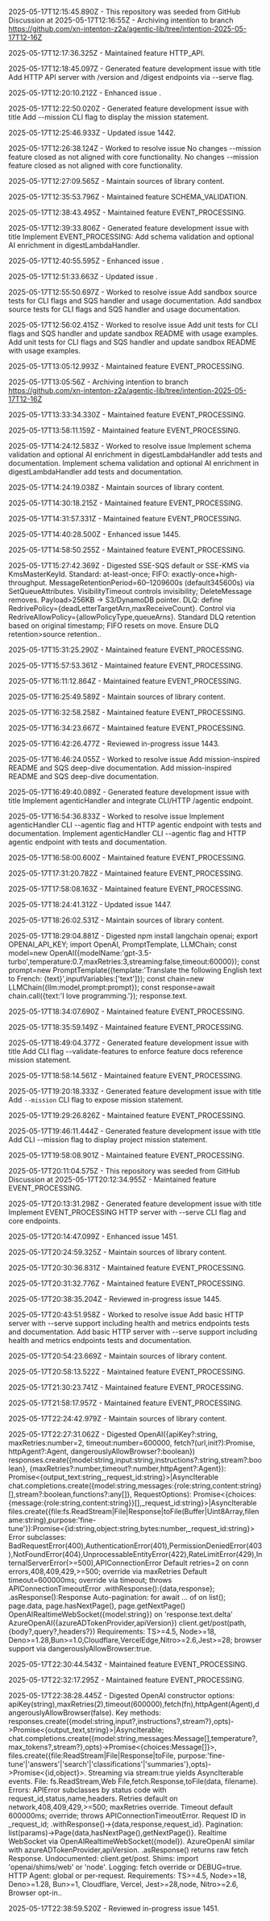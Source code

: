 2025-05-17T12:15:45.890Z - This repository was seeded from GitHub Discussion  at 
2025-05-17T12:16:55Z - Archiving intentïon to branch https://github.com/xn-intenton-z2a/agentic-lib/tree/intention-2025-05-17T12-16Z

2025-05-17T12:17:36.325Z - Maintained feature HTTP_API.

2025-05-17T12:18:45.097Z - Generated feature development issue with title Add HTTP API server with /version and /digest endpoints via --serve flag.

2025-05-17T12:20:10.212Z - Enhanced issue .

2025-05-17T12:22:50.020Z - Generated feature development issue with title Add --mission CLI flag to display the mission statement.

2025-05-17T12:25:46.933Z - Updated issue 1442.

2025-05-17T12:26:38.124Z - Worked to resolve issue No changes --mission feature closed as not aligned with core functionality. No changes --mission feature closed as not aligned with core functionality.

2025-05-17T12:27:09.565Z - Maintain sources of library content.

2025-05-17T12:35:53.796Z - Maintained feature SCHEMA_VALIDATION.

2025-05-17T12:38:43.495Z - Maintained feature EVENT_PROCESSING.

2025-05-17T12:39:33.806Z - Generated feature development issue with title Implement EVENT_PROCESSING: Add schema validation and optional AI enrichment in digestLambdaHandler.

2025-05-17T12:40:55.595Z - Enhanced issue .

2025-05-17T12:51:33.663Z - Updated issue .

2025-05-17T12:55:50.697Z - Worked to resolve issue Add sandbox source tests for CLI flags and SQS handler and usage documentation. Add sandbox source tests for CLI flags and SQS handler and usage documentation.

2025-05-17T12:56:02.415Z - Worked to resolve issue Add unit tests for CLI flags and SQS handler and update sandbox README with usage examples. Add unit tests for CLI flags and SQS handler and update sandbox README with usage examples.

2025-05-17T13:05:12.993Z - Maintained feature EVENT_PROCESSING.

2025-05-17T13:05:56Z - Archiving intentïon to branch https://github.com/xn-intenton-z2a/agentic-lib/tree/intention-2025-05-17T12-16Z

2025-05-17T13:33:34.330Z - Maintained feature EVENT_PROCESSING.

2025-05-17T13:58:11.159Z - Maintained feature EVENT_PROCESSING.

2025-05-17T14:24:12.583Z - Worked to resolve issue Implement schema validation and optional AI enrichment in digestLambdaHandler add tests and documentation. Implement schema validation and optional AI enrichment in digestLambdaHandler add tests and documentation.

2025-05-17T14:24:19.038Z - Maintain sources of library content.

2025-05-17T14:30:18.215Z - Maintained feature EVENT_PROCESSING.

2025-05-17T14:31:57.331Z - Maintained feature EVENT_PROCESSING.

2025-05-17T14:40:28.500Z - Enhanced issue 1445.

2025-05-17T14:58:50.255Z - Maintained feature EVENT_PROCESSING.

2025-05-17T15:27:42.369Z - Digested SSE-SQS default or SSE-KMS via KmsMasterKeyId. Standard: at-least-once; FIFO: exactly-once+high-throughput. MessageRetentionPeriod=60–1209600s (default345600s) via SetQueueAttributes. VisibilityTimeout controls invisibility; DeleteMessage removes. Payload>256KB → S3/DynamoDB pointer. DLQ: define RedrivePolicy={deadLetterTargetArn,maxReceiveCount}. Control via RedriveAllowPolicy={allowPolicyType,queueArns}. Standard DLQ retention based on original timestamp; FIFO resets on move. Ensure DLQ retention>source retention..

2025-05-17T15:31:25.290Z - Maintained feature EVENT_PROCESSING.

2025-05-17T15:57:53.361Z - Maintained feature EVENT_PROCESSING.

2025-05-17T16:11:12.864Z - Maintained feature EVENT_PROCESSING.

2025-05-17T16:25:49.589Z - Maintain sources of library content.

2025-05-17T16:32:58.258Z - Maintained feature EVENT_PROCESSING.

2025-05-17T16:34:23.667Z - Maintained feature EVENT_PROCESSING.

2025-05-17T16:42:26.477Z - Reviewed in-progress issue 1443.

2025-05-17T16:46:24.055Z - Worked to resolve issue Add mission-inspired README and SQS deep-dive documentation. Add mission-inspired README and SQS deep-dive documentation.

2025-05-17T16:49:40.089Z - Generated feature development issue with title Implement agenticHandler and integrate CLI/HTTP /agentic endpoint.

2025-05-17T16:54:36.833Z - Worked to resolve issue Implement agenticHandler CLI --agentic flag and HTTP agentic endpoint with tests and documentation. Implement agenticHandler CLI --agentic flag and HTTP agentic endpoint with tests and documentation.

2025-05-17T16:58:00.600Z - Maintained feature EVENT_PROCESSING.

2025-05-17T17:31:20.782Z - Maintained feature EVENT_PROCESSING.

2025-05-17T17:58:08.163Z - Maintained feature EVENT_PROCESSING.

2025-05-17T18:24:41.312Z - Updated issue 1447.

2025-05-17T18:26:02.531Z - Maintain sources of library content.

2025-05-17T18:29:04.881Z - Digested npm install langchain openai; export OPENAI_API_KEY; import OpenAI, PromptTemplate, LLMChain; const model=new OpenAI({modelName:'gpt-3.5-turbo',temperature:0.7,maxRetries:3,streaming:false,timeout:60000}); const prompt=new PromptTemplate({template:'Translate the following English text to French: {text}',inputVariables:['text']}); const chain=new LLMChain({llm:model,prompt:prompt}); const response=await chain.call({text:'I love programming.'}); response.text.

2025-05-17T18:34:07.690Z - Maintained feature EVENT_PROCESSING.

2025-05-17T18:35:59.149Z - Maintained feature EVENT_PROCESSING.

2025-05-17T18:49:04.377Z - Generated feature development issue with title Add CLI flag --validate-features to enforce feature docs reference mission statement.

2025-05-17T18:58:14.561Z - Maintained feature EVENT_PROCESSING.

2025-05-17T19:20:18.333Z - Generated feature development issue with title Add `--mission` CLI flag to expose mission statement.

2025-05-17T19:29:26.826Z - Maintained feature EVENT_PROCESSING.

2025-05-17T19:46:11.444Z - Generated feature development issue with title Add CLI --mission flag to display project mission statement.

2025-05-17T19:58:08.901Z - Maintained feature EVENT_PROCESSING.

2025-05-17T20:11:04.575Z - This repository was seeded from GitHub Discussion  at 
2025-05-17T20:12:34.955Z - Maintained feature EVENT_PROCESSING.

2025-05-17T20:13:31.298Z - Generated feature development issue with title Implement EVENT_PROCESSING HTTP server with --serve CLI flag and core endpoints.

2025-05-17T20:14:47.099Z - Enhanced issue 1451.

2025-05-17T20:24:59.325Z - Maintain sources of library content.

2025-05-17T20:30:36.831Z - Maintained feature EVENT_PROCESSING.

2025-05-17T20:31:32.776Z - Maintained feature EVENT_PROCESSING.

2025-05-17T20:38:35.204Z - Reviewed in-progress issue 1445.

2025-05-17T20:43:51.958Z - Worked to resolve issue Add basic HTTP server with --serve support including health and metrics endpoints tests and documentation. Add basic HTTP server with --serve support including health and metrics endpoints tests and documentation.

2025-05-17T20:54:23.669Z - Maintain sources of library content.

2025-05-17T20:58:13.522Z - Maintained feature EVENT_PROCESSING.

2025-05-17T21:30:23.741Z - Maintained feature EVENT_PROCESSING.

2025-05-17T21:58:17.957Z - Maintained feature EVENT_PROCESSING.

2025-05-17T22:24:42.979Z - Maintain sources of library content.

2025-05-17T22:27:31.062Z - Digested OpenAI({apiKey?:string, maxRetries:number=2, timeout:number=600000, fetch?(url,init?):Promise<Response>, httpAgent?:Agent, dangerouslyAllowBrowser?:boolean})
responses.create({model:string,input:string,instructions?:string,stream?:boolean}, {maxRetries?:number,timeout?:number,httpAgent?:Agent}): Promise<{output_text:string,_request_id:string}>|AsyncIterable<SSEEvent>
chat.completions.create({model:string,messages:{role:string,content:string}[],stream?:boolean,functions?:any[]}, RequestOptions): Promise<{choices:{message:{role:string,content:string}}[],_request_id:string}>|AsyncIterable<ChatStreamEvent>
files.create({file:fs.ReadStream|File|Response|toFile(Buffer|Uint8Array,filename:string),purpose:'fine-tune'}):Promise<{id:string,object:string,bytes:number,_request_id:string}>
Error subclasses: BadRequestError(400),AuthenticationError(401),PermissionDeniedError(403),NotFoundError(404),UnprocessableEntityError(422),RateLimitError(429),InternalServerError(>=500),APIConnectionError
Default retries=2 on conn errors,408,409,429,>=500; override via maxRetries
Default timeout=600000ms; override via timeout; throws APIConnectionTimeoutError
.withResponse():{data,response}; .asResponse():Response
Auto-pagination: for await … of on list(); page.data, page.hasNextPage(), page.getNextPage()
OpenAIRealtimeWebSocket({model:string}) on 'response.text.delta'
AzureOpenAI({azureADTokenProvider,apiVersion})
client.get/post(path,{body?,query?,headers?})
Requirements: TS>=4.5, Node>=18, Deno>=1.28,Bun>=1.0,Cloudflare,VercelEdge,Nitro>=2.6,Jest>=28; browser support via dangerouslyAllowBrowser:true.

2025-05-17T22:30:44.543Z - Maintained feature EVENT_PROCESSING.

2025-05-17T22:32:17.295Z - Maintained feature EVENT_PROCESSING.

2025-05-17T22:38:28.445Z - Digested OpenAI constructor options: apiKey(string),maxRetries(2),timeout(600000),fetch(fn),httpAgent(Agent),dangerouslyAllowBrowser(false). Key methods: responses.create({model:string,input?,instructions?,stream?},opts)->Promise<{output_text,string}>|AsyncIterable; chat.completions.create({model:string,messages:Message[],temperature?,max_tokens?,stream?},opts)->Promise<{choices:Message[]}>, files.create({file:ReadStream|File|Response|toFile, purpose:'fine-tune'|'answers'|'search'|'classifications'|'summaries'},opts)->Promise<{id,object}>. Streaming via stream:true yields AsyncIterable events. File: fs.ReadStream,Web File,fetch.Response,toFile(data, filename). Errors: APIError subclasses by status code with request_id,status,name,headers. Retries default on network,408,409,429,>=500; maxRetries override. Timeout default 600000ms; override; throws APIConnectionTimeoutError. Request ID in _request_id; .withResponse()->{data,response,request_id}. Pagination: list(params)->Page{data,hasNextPage(),getNextPage()}. Realtime WebSocket via OpenAIRealtimeWebSocket({model}). AzureOpenAI similar with azureADTokenProvider,apiVersion. .asResponse() returns raw fetch Response. Undocumented: client.get/post. Shims: import 'openai/shims/web' or 'node'. Logging: fetch override or DEBUG=true. HTTP Agent: global or per-request. Requirements: TS>=4.5, Node>=18, Deno>=1.28, Bun>=1, Cloudflare, Vercel, Jest>=28,node, Nitro>=2.6, Browser opt-in..

2025-05-17T22:38:59.520Z - Reviewed in-progress issue 1451.

